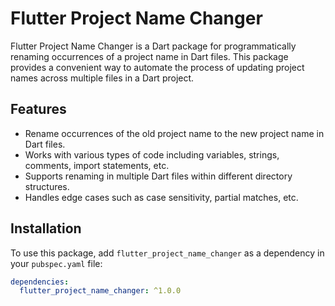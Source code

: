 # Flutter Project Name Changer

Flutter Project Name Changer is a Dart package for programmatically renaming occurrences of a project name in Dart files. This package provides a convenient way to automate the process of updating project names across multiple files in a Dart project.

## Features

- Rename occurrences of the old project name to the new project name in Dart files.
- Works with various types of code including variables, strings, comments, import statements, etc.
- Supports renaming in multiple Dart files within different directory structures.
- Handles edge cases such as case sensitivity, partial matches, etc.

## Installation

To use this package, add `flutter_project_name_changer` as a dependency in your `pubspec.yaml` file:

```yaml
dependencies:
  flutter_project_name_changer: ^1.0.0
